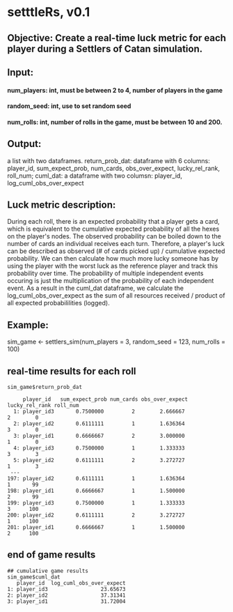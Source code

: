 # setttleRs, v0.1

## Objective: Create a real-time luck metric for each player during a Settlers of Catan simulation. 
## Input: 
#### num_players: int, must be between 2 to 4, number of players in the game
#### random_seed: int, use to set random seed
#### num_rolls: int, number of rolls in the game, must be between 10 and 200.

## Output: 
a list with two dataframes. return_prob_dat: dataframe with 6 columns: player_id, sum_expect_prob, num_cards, obs_over_expect, lucky_rel_rank, roll_num;  cuml_dat: a dataframe with two columsn: player_id, log_cuml_obs_over_expect

## Luck metric description:
During each roll, there is an expected probability that a player gets a card, which is equivalent to the cumulative expected probability of all the hexes on the player's nodes. The observed probability can be boiled down to the number of cards an individual receives each turn. Therefore, a player's luck can be described as observed (# of cards picked up) / cumulative expected probability. We can then calculate how much more lucky someone has by using the player with the worst luck as the reference player and track this probability over time. The probability of multiple independent events occuring is just the multiplication of the probability of each independent event. As a result in the cuml_dat dataframe, we calculate the log_cuml_obs_over_expect as the sum of all resources received / product of all expected probabililities (logged). 


## Example:
sim_game <- settlers_sim(num_players = 3, random_seed = 123, num_rolls = 100)

## real-time results for each roll
```
sim_game$return_prob_dat

     player_id   sum_expect_prob num_cards obs_over_expect lucky_rel_rank roll_num
  1: player_id3       0.7500000         2        2.666667              2        0
  2: player_id2       0.6111111         1        1.636364              3        0
  3: player_id1       0.6666667         2        3.000000              1        0
  4: player_id3       0.7500000         1        1.333333              3        3
  5: player_id2       0.6111111         2        3.272727              1        3
 ---                                                                             
197: player_id2       0.6111111         1        1.636364              1       99
198: player_id1       0.6666667         1        1.500000              2       99
199: player_id3       0.7500000         1        1.333333              3      100
200: player_id2       0.6111111         2        3.272727              1      100
201: player_id1       0.6666667         1        1.500000              2      100
```
## end of game results

```
## cumulative game results
sim_game$cuml_dat
   player_id  log_cuml_obs_over_expect
1: player_id3                 23.65673
2: player_id2                 37.31341
3: player_id1                 31.72004
```
